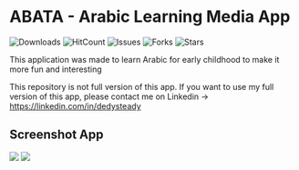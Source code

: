 # ABATA - Arabic Learning Media App

![Downloads](https://img.shields.io/github/downloads/dedysteady/ABATA_ArabicLearningMedia/total)
![HitCount](https://hits.dwyl.com/dedysteady/ABATA_ArabicLearningMedia.svg?style=flat&show=unique)
![Issues](https://img.shields.io/github/issues/dedysteady/ABATA_ArabicLearningMedia)
![Forks](https://img.shields.io/github/forks/dedysteady/ABATA_ArabicLearningMedia)
![Stars](https://img.shields.io/github/stars/dedysteady/ABATA_ArabicLearningMedia)

This application was made to learn Arabic for early childhood to make it more fun and interesting

This repository is not full version of this app. 
If you want to use my full version of this app, please contact me on Linkedin -> https://linkedin.com/in/dedysteady

## Screenshot App


<img src="https://user-images.githubusercontent.com/45990233/174426903-f21903f0-4e87-4a6e-94e5-49805b53f512.png">
<img src="https://user-images.githubusercontent.com/45990233/174426904-5d4b9a01-3372-4858-8599-54dd601f43e3.png">
